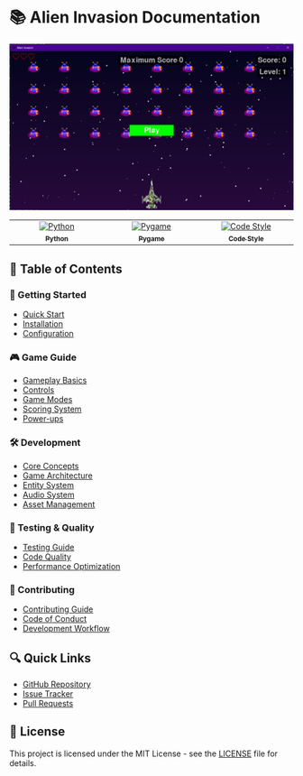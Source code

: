 # 📚 Alien Invasion Documentation

<div align="center">
    <img src="images/game_start.png" alt="Alien Invasion Game" width="600"/>
    <table>
  <tbody>
    <tr>
      <td align="center" valign="top" width="14.28%"><a href="https://www.python.org/downloads/"><img src="https://img.shields.io/badge/python-3.8%2B-blue.svg" width="100px;" alt="Python"/><br /><sub><b>Python</b></sub></a></td>
      <td align="center" valign="top" width="14.28%"><a href="https://www.pygame.org/"><img src="https://img.shields.io/badge/pygame-2.5.0%2B-green.svg" width="100px;" alt="Pygame"/><br /><sub><b>Pygame</b></sub></a></td>
      <td align="center" valign="top" width="14.28%"><a href="https://github.com/psf/black"><img src="https://img.shields.io/badge/code%20style-black-000000.svg" width="100px;" alt="Code Style"/><br /><sub><b>Code Style</b></sub></a></td>
    </tr>
  </tbody>
</table>
</div>

## 📖 Table of Contents

### 🚀 Getting Started

- [Quick Start](guides/getting-started/quick-start.md)
- [Installation](guides/getting-started/installation.md)
- [Configuration](guides/getting-started/configuration.md)

### 🎮 Game Guide

- [Gameplay Basics](guides/gameplay/basics.md)
- [Controls](guides/gameplay/controls.md)
- [Game Modes](guides/gameplay/modes.md)
- [Scoring System](guides/gameplay/scoring.md)
- [Power-ups](guides/gameplay/powerups.md)

### 🛠️ Development

- [Core Concepts](guides/development/core-concepts.md)
- [Game Architecture](guides/development/architecture.md)
- [Entity System](guides/development/entity-system.md)
- [Audio System](guides/development/audio-system.md)
- [Asset Management](guides/development/assets.md)

### 🧪 Testing & Quality

- [Testing Guide](guides/testing/README.md)
- [Code Quality](guides/development/code-quality.md)
- [Performance Optimization](guides/development/performance.md)

### 🤝 Contributing

- [Contributing Guide](guides/contributing/README.md)
- [Code of Conduct](guides/contributing/CODE_OF_CONDUCT.md)
- [Development Workflow](guides/contributing/workflow.md)

## 🔍 Quick Links

- [GitHub Repository](https://github.com/avilesxd/code-destroy-aliens)
- [Issue Tracker](https://github.com/avilesxd/code-destroy-aliens/issues)
- [Pull Requests](https://github.com/avilesxd/code-destroy-aliens/pulls)

## 📝 License

This project is licensed under the MIT License - see the [LICENSE](LICENSE.md) file for details.
